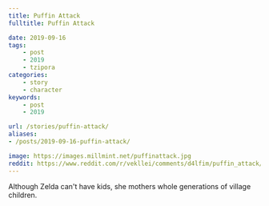```yaml
---
title: Puffin Attack
fulltitle: Puffin Attack

date: 2019-09-16
tags:
    - post
    - 2019
    - tzipora
categories:
    - story
    - character
keywords:
    - post
    - 2019

url: /stories/puffin-attack/
aliases:
- /posts/2019-09-16-puffin-attack/

image: https://images.millmint.net/puffinattack.jpg
reddit: https://www.reddit.com/r/vekllei/comments/d4lfim/puffin_attack/
---
```


Although Zelda can't have kids, she mothers whole generations of village children.
